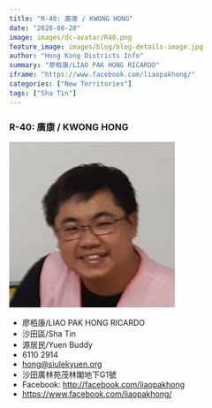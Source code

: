 ```yaml
---
title: "R-40: 廣康 / KWONG HONG"
date: "2020-08-20"
image: images/dc-avatar/R40.png
feature_image: images/blog/blog-details-image.jpg
author: "Hong Kong Districts Info"
summary: "廖栢康/LIAO PAK HONG RICARDO"
iframe: "https://www.facebook.com/liaopakhong/"
categories: ["New Territories"]
tags: ["Sha Tin"]
---
```


### R-40: 廣康 / KWONG HONG  
![](/images/dc-avatar/R40.png)  

 - 廖栢康/LIAO PAK HONG RICARDO  
 - 沙田區/Sha Tin  
 - 源居民/Yuen Buddy  
 - 6110 2914  
 - hong@siulekyuen.org  
 - 沙田廣林苑茂林閣地下G1號  
 - Facebook: http://facebook.com/liaopakhong  
 - https://www.facebook.com/liaopakhong/
